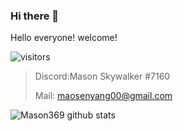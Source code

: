 ### Hi there 👋

<!--
**deng-rui/deng-rui** is a ✨ _special_ ✨ repository because its `README.md` (this file) appears on your GitHub profile.

Here are some ideas to get you started:

- 🔭 I’m currently working on ...
- 🌱 I’m currently learning ...
- 👯 I’m looking to collaborate on ...
- 🤔 I’m looking for help with ...
- 💬 Ask me about ...
- 📫 How to reach me: ...
- 😄 Pronouns: ...
- ⚡ Fun fact: ...
-->
Hello everyone!
welcome!

![visitors](https://visitor-badge.glitch.me/badge?page_id=mason369.mason369)

> Discord:Mason Skywalker #7160
> 
> Mail: maosenyang00@gmail.com 


![Mason369 github stats](https://github-readme-stats.vercel.app/api/?username=mason369&show_icons=true&title_color=fff&icon_color=79ff97&text_color=ffff00&bg_color=111111)
